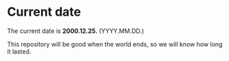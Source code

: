 # Current date

The current date is **2000.12.25.** (YYYY.MM.DD.)

This repository will be good when the world ends, so we will know how long it lasted.